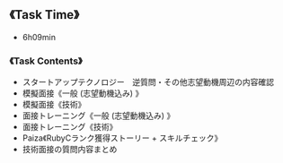 ## 《Task Time》  
- 6h09min

### 《Task Contents》
- スタートアップテクノロジー　逆質問・その他志望動機周辺の内容確認
- 模擬面接《一般 (志望動機込み) 》
- 模擬面接《技術》
- 面接トレーニング《一般 (志望動機込み) 》
- 面接トレーニング《技術》
- Paiza《RubyCランク獲得ストーリー + スキルチェック》
- 技術面接の質問内容まとめ
